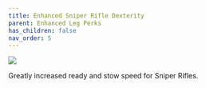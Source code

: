 ```yaml
---
title: Enhanced Sniper Rifle Dexterity
parent: Enhanced Leg Perks
has_children: false
nav_order: 5
---
```


![](https://bungie.net/common/destiny2_content/icons/0d7f08bee3fcf06f3851198348c1b7cb.png)

Greatly increased ready and stow speed for Sniper Rifles.
